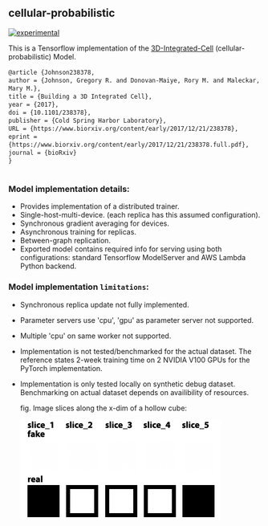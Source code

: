 ## cellular-probabilistic

[![experimental](http://badges.github.io/stability-badges/dist/experimental.svg)](http://github.com/badges/stability-badges)

This is a Tensorflow implementation of the [3D-Integrated-Cell](https://www.biorxiv.org/content/early/2017/12/21/238378) (cellular-probabilistic) Model.

```
@article {Johnson238378,
author = {Johnson, Gregory R. and Donovan-Maiye, Rory M. and Maleckar, Mary M.},
title = {Building a 3D Integrated Cell},
year = {2017},
doi = {10.1101/238378},
publisher = {Cold Spring Harbor Laboratory},
URL = {https://www.biorxiv.org/content/early/2017/12/21/238378},
eprint = {https://www.biorxiv.org/content/early/2017/12/21/238378.full.pdf},
journal = {bioRxiv}
}
```
#

### Model implementation details:
* Provides implementation of a distributed trainer.
* Single-host-multi-device. (each replica has this assumed configuration).
* Synchronous gradient averaging for devices.
* Asynchronous training for replicas.
* Between-graph replication.
* Exported model contains required info for serving using both configurations: standard Tensorflow ModelServer and AWS Lambda Python backend.

### Model implementation `limitations`:
* Synchronous replica update not fully implemented.
* Parameter servers use 'cpu', 'gpu' as parameter server not supported.
* Multiple 'cpu' on same worker not supported.
* Implementation is not tested/benchmarked for the actual dataset. The reference states 2-week training time on 2 NVIDIA V100 GPUs for the PyTorch implementation. 
* Implementation is only tested locally on synthetic debug dataset. Benchmarking on actual dataset depends on availibility of resources.

    fig. Image slices along the x-dim of a hollow cube:

    ![windowsapp_mockup](images/cellular-probabilistic.gif)

#
